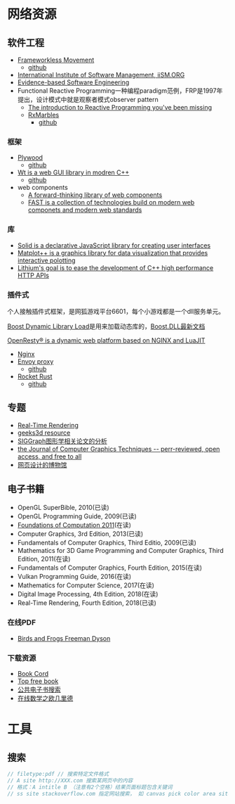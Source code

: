 # 网络资源

## 软件工程

- [Frameworkless Movement](https://www.frameworklessmovement.org/)
    - [github](https://github.com/frameworkless-movement)
- [International Institute of Software Management, iiSM.ORG](https://iism.org/)
- [Evidence-based Software Engineering](http://www.knosof.co.uk/ESEUR/index.html)
- Functional Reactive Programming一种编程paradigm范例，FRP是1997年提出，设计模式中就是观察者模式observer pattern
    - [The introduction to Reactive Programming you've been missing](https://gist.github.com/staltz/868e7e9bc2a7b8c1f754)
    - [RxMarbles](https://rxmarbles.com/)
        - [github](https://github.com/staltz/rxmarbles)

### 框架

- [Plywood](https://plywood.arc80.com/)
    - [github](https://github.com/arc80)
- [Wt is a web GUI library in modren C++](https://www.webtoolkit.eu/wt)
    - [github](https://github.com/emweb/wt)
- web components
    - [A forward-thinking library of web components](https://shoelace.style/)
    - [FAST is a collection of technologies build on modern web componets and modern web standards](https://www.fast.design/)

### 库

- [Solid is a declarative JavaScript library for creating user interfaces](https://github.com/ryansolid/solid)
- [Matplot++ is a graphics library for data visualization that provides interactive polotting](https://github.com/alandefreitas/matplotplusplus)
- [Lithium's goal is to ease the development of C++ high performance HTTP APIs](https://github.com/matt-42/lithium)

### 插件式

个人接触插件式框架，是网狐游戏平台6601，每个小游戏都是一个dll服务单元。

[Boost Dynamic Library Load](https://github.com/boostorg/dll)是用来加载动态库的，[Boost.DLL最新文档](http://apolukhin.github.io/Boost.DLL/index.html)

[OpenResty® is a dynamic web platform based on NGINX and LuaJIT](https://openresty.org/en/)

- [Nginx](https://nginx.org/)
- [Envoy proxy](https://www.envoyproxy.io/)
    - [github](https://github.com/envoyproxy/envoy)
- [Rocket Rust](https://rocket.rs/)
    - [github](https://github.com/lmj01/Rocket)

## 专题

- [Real-Time Rendering](http://www.realtimerendering.com/)
- [geeks3d resource](https://www.geeks3d.com/programming/)
- [SIGGraph图形学相关论文的分析](https://replicability.graphics/)
- [the Journal of Computer  Graphics Techniques -- perr-reviewed, open access, and free to all](https://jcgt.org/index.html)
- [网页设计的博物馆 ](https://www.webdesignmuseum.org/)

## 电子书籍

- OpenGL SuperBible, 2010(已读)
- OpenGL Programming Guide, 2009(已读)
- [Foundations of Computation 2011](http://math.hws.edu/FoundationsOfComputation/)(在读)
- Computer Graphics, 3rd Edition, 2013(已读)
- Fundamentals of Computer Graphics, Third Editio, 2009(已读)
- Mathematics for 3D Game Programming and Computer Graphics, Third Edition, 2011(在读)
- Fundamentals of Computer Graphics, Fourth Edition, 2015(在读)
- Vulkan Programming Guide, 2016(在读)
- Mathematics for Computer Science, 2017(在读)
- Digital Image Processing, 4th Edition, 2018(在读)
- Real-Time Rendering, Fourth Edition, 2018(已读)

### 在线PDF

- [Birds and Frogs Freeman Dyson](https://www.ams.org/notices/200902/rtx090200212p.pdf)

### 下载资源

- [Book Cord](https://bookcord.com/)
- [Top free book](https://www.topfreebooks.org/)
- [公共电子书搜索](https://www.gitenberg.org/)
- [在线数学之欧几里德](https://projecteuclid.org/)

# 工具

## 搜索
```js
// filetype:pdf // 搜索特定文件格式
// A site http://XXX.com 搜索某网页中的内容
// 格式：A intitle B （注意有2个空格）结果页面标题包含关键词
// ss site stackoverflow.com 指定网站搜索， 如 canvas pick color area site:stackoverflow.com
```